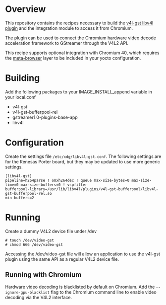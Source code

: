 Overview
========

This repository contains the recipes necessary to build the
[v4l-gst libv4l plugin](https://github.com/igel-oss/v4l-gst)
and the integration module to access it from Chromium.

The plugin can be used to connect the Chromium hardware video decode
acceleration framework to GStreamer through the V4L2 API.

This recipe supports optional integration with Chromium 40, which requires the
[meta-browser](https://github.com/OSSystems/meta-browser) layer to be included in
your yocto configuration.

Building
========

Add the following packages to your IMAGE_INSTALL_append variable in your local.conf
* v4l-gst
* v4l-gst-bufferpool-rel
* gstreamer1.0-plugins-base-app
* libv4l

Configuration
=============

Create the settings file ```/etc/xdg/libv4l-gst.conf```. The following settings are for the
Renesas Porter board, but they may be updated to use more generic settings.

```
[libv4l-gst]
pipeline=h264parse ! omxh264dec ! queue max-size-bytes=0 max-size-time=0 max-size-buffers=0 ! vspfilter
bufferpool-library=/usr/lib/libv4l/plugins/v4l-gst-bufferpool/libv4l-gst-bufferpool-rel.so
min-buffers=2
```

Running
=======

Create a dummy V4L2 device file under /dev
```
# touch /dev/video-gst
# chmod 666 /dev/video-gst
```
Accessing the /dev/video-gst file will allow an application to use the v4l-gst plugin
using the same API as a regular V4L2 device file.

Running with Chromium
---------------------

Hardware video decoding is blacklisted by default on Chromium. Add the ```--ignore-gpu-blacklist``` flag
to the Chromium command line to enable video decoding via the V4L2 interface.
